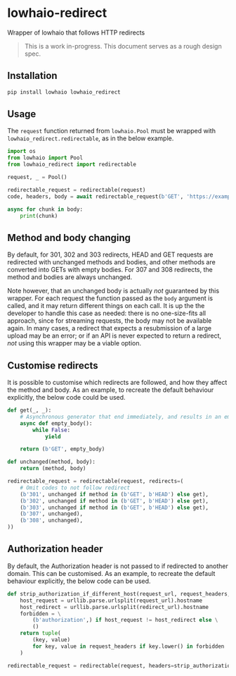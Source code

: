# lowhaio-redirect

Wrapper of lowhaio that follows HTTP redirects

> This is a work in-progress. This document serves as a rough design spec.


## Installation

```bash
pip install lowhaio lowhaio_redirect
```


## Usage

The `request` function returned from `lowhaio.Pool` must be wrapped with `lowhaio_redirect.redirectable`, as in the below example.

```python
import os
from lowhaio import Pool
from lowhaio_redirect import redirectable

request, _ = Pool()

redirectable_request = redirectable(request)
code, headers, body = await redirectable_request(b'GET', 'https://example.com/path')

async for chunk in body:
    print(chunk)
```


## Method and body changing

By default, for 301, 302 and 303 redirects, HEAD and GET requests are redirected with unchanged methods and bodies, and other methods are converted into GETs with empty bodies. For 307 and 308 redirects, the method and bodies are always unchanged.

Note however, that an unchanged body is actually _not_ guaranteed by this wrapper. For each request the function passed as the `body` argument is called, and it may return different things on each call. It is up the the developer to handle this case as needed: there is no one-size-fits all approach, since for streaming requests, the body may not be available again. In many cases, a redirect that expects a resubmission of a large upload may be an error; or if an API is never expected to return a redirect, _not_ using this wrapper may be a viable option.


## Customise redirects

It is possible to customise which redirects are followed, and how they affect the method and body. As an example, to recreate the default behaviour explicitly, the below code could be used.

```python
def get(_, _):
    # Asynchronous generator that end immediately, and results in an empty body
    async def empty_body():
        while False:
            yield

    return (b'GET', empty_body)

def unchanged(method, body):
    return (method, body)

redirectable_request = redirectable(request, redirects=(
    # Omit codes to not follow redirect
    (b'301', unchanged if method in (b'GET', b'HEAD') else get),
    (b'302', unchanged if method in (b'GET', b'HEAD') else get),
    (b'303', unchanged if method in (b'GET', b'HEAD') else get),
    (b'307', unchanged),
    (b'308', unchanged),
))
```


## Authorization header

By default, the Authorization header is not passed to if redirected to another domain. This can be customised. As an example, to recreate the default behaviour explicitly, the below code can be used.

```python
def strip_authorization_if_different_host(request_url, request_headers, redirect_url, redirect_headers):
    host_request = urllib.parse.urlsplit(request_url).hostname
    host_redirect = urllib.parse.urlsplit(redirect_url).hostname
    forbidden = \
        (b'authorization',) if host_request != host_redirect else \
        ()
    return tuple(
        (key, value)
        for key, value in request_headers if key.lower() in forbidden
    )

redirectable_request = redirectable(request, headers=strip_authorization_if_different_host)
```
